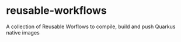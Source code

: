 # reusable-workflows
A collection of Reusable Worflows to compile, build and push Quarkus native images
